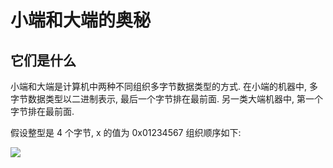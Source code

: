 # 小端和大端的奥秘

## 它们是什么

小端和大端是计算机中两种不同组织多字节数据类型的方式. 在小端的机器中, 多字节数据类型以二进制表示, 最后一个字节排在最前面. 另一类大端机器中, 第一个字节排在最前面.

假设整型是 4 个字节, x 的值为 0x01234567 组织顺序如下:

![](http://4.bp.blogspot.com/_IEmaCFe3y9g/SO3GGEF4UkI/AAAAAAAAAAc/z7waF2Lwg0s/s1600-h/lb.GIF)


